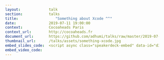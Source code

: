 ```yaml
---
layout:             talk
section:            talks
title:  	           "Something about Xcode ^^"
date:               2019-07-11 19:00:00
context:            Cocoaheads Paris
context_url:        http://cocoaheads.fr
document_url:       https://github.com/adhumi/talks/raw/master/2019-07-something-xcode/something-xcode.pdf
thumbnail_url:      /talks/assets/something-xcode.jpg
embed_slides_code:  <script async class="speakerdeck-embed" data-id="d38521ae965d4686a4f43058169ecef8" data-ratio="1.77777777777778" src="//speakerdeck.com/assets/embed.js"></script>
embed_video_code:   
---
```

